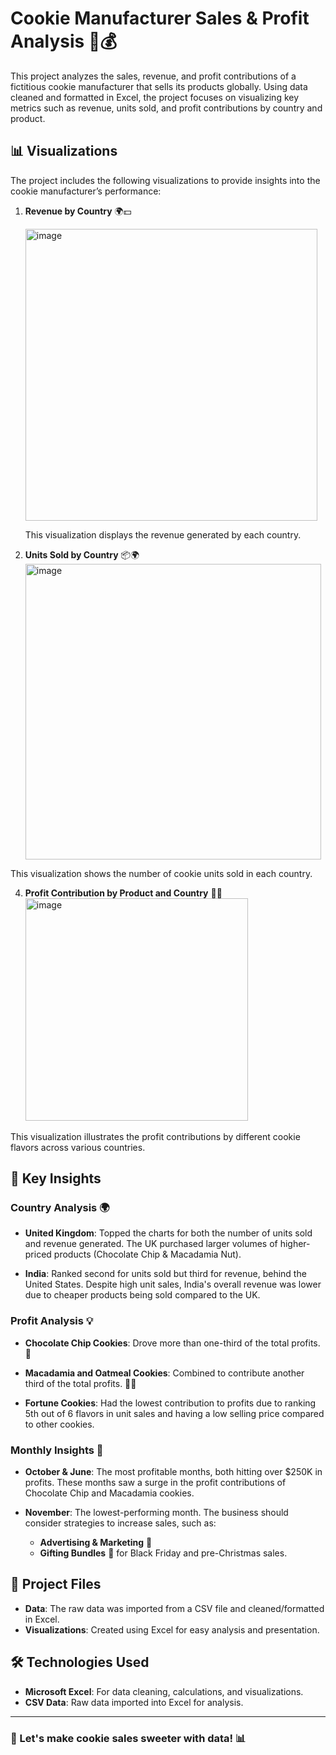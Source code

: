 # Cookie Manufacturer Sales & Profit Analysis 🍪💰

This project analyzes the sales, revenue, and profit contributions of a fictitious cookie manufacturer that sells its products globally. Using data cleaned and formatted in Excel, the project focuses on visualizing key metrics such as revenue, units sold, and profit contributions by country and product. 

## 📊 Visualizations
The project includes the following visualizations to provide insights into the cookie manufacturer’s performance:

1. **Revenue by Country** 🌍💵
   
   <img width="467" alt="image" src="https://github.com/user-attachments/assets/3a5ed4ca-ce1f-4d41-8648-f9f611701c67">

   This visualization displays the revenue generated by each country.

3. **Units Sold by Country** 📦🌍  
   <img width="473" alt="image" src="https://github.com/user-attachments/assets/b38fd1fa-49d5-4500-a9c2-202003695f76">

This visualization shows the number of cookie units sold in each country.

4. **Profit Contribution by Product and Country** 🍪💲  
   <img width="356" alt="image" src="https://github.com/user-attachments/assets/21b7faca-c1a2-49cb-acf9-761a80593012">

This visualization illustrates the profit contributions by different cookie flavors across various countries.

## 🧩 Key Insights

### Country Analysis 🌍
- **United Kingdom**: Topped the charts for both the number of units sold and revenue generated. The UK purchased larger volumes of higher-priced products (Chocolate Chip & Macadamia Nut).
  
- **India**: Ranked second for units sold but third for revenue, behind the United States. Despite high unit sales, India's overall revenue was lower due to cheaper products being sold compared to the UK.

### Profit Analysis 💡
- **Chocolate Chip Cookies**: Drove more than one-third of the total profits. 🍫
  
- **Macadamia and Oatmeal Cookies**: Combined to contribute another third of the total profits. 🌰🍪

- **Fortune Cookies**: Had the lowest contribution to profits due to ranking 5th out of 6 flavors in unit sales and having a low selling price compared to other cookies.

### Monthly Insights 📅
- **October & June**: The most profitable months, both hitting over $250K in profits. These months saw a surge in the profit contributions of Chocolate Chip and Macadamia cookies.

- **November**: The lowest-performing month. The business should consider strategies to increase sales, such as:
    - **Advertising & Marketing** 📢
    - **Gifting Bundles** 🎁 for Black Friday and pre-Christmas sales.

## 📂 Project Files
- **Data**: The raw data was imported from a CSV file and cleaned/formatted in Excel.
- **Visualizations**: Created using Excel for easy analysis and presentation.


## 🛠️ Technologies Used
- **Microsoft Excel**: For data cleaning, calculations, and visualizations.
- **CSV Data**: Raw data imported into Excel for analysis.

---

### 🍪 Let's make cookie sales sweeter with data! 📊

